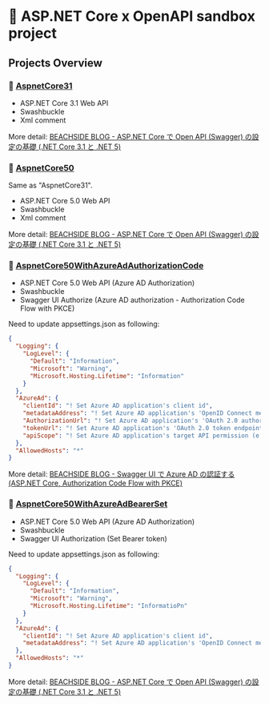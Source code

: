 # 🚀 ASP.NET Core x OpenAPI sandbox project

## Projects Overview

### 🍖 [AspnetCore31](./src/AspnetCore31)

- ASP.NET Core 3.1 Web API
- Swashbuckle
- Xml comment

More detail: [BEACHSIDE BLOG - ASP.NET Core で Open API (Swagger) の設定の基礎 (.NET Core 3.1 と .NET 5)](https://blog.beachside.dev/entry/2021/01/22/123000)

### 🍖 [AspnetCore50](./src/AspnetCore50)

Same as "AspnetCore31".

- ASP.NET Core 5.0 Web API
- Swashbuckle
- Xml comment

More detail: [BEACHSIDE BLOG - ASP.NET Core で Open API (Swagger) の設定の基礎 (.NET Core 3.1 と .NET 5)](https://blog.beachside.dev/entry/2021/01/22/123000)

### 🍖 [AspnetCore50WithAzureAdAuthorizationCode](./src/AspnetCore50WithAzureAdAuthorizationCode)


- ASP.NET Core 5.0 Web API (Azure AD Authorization)
- Swashbuckle
- Swagger UI Authorize (Azure AD authorization - Authorization Code Flow with PKCE)

Need to update appsettings.json as following:

```json
{
  "Logging": {
    "LogLevel": {
      "Default": "Information",
      "Microsoft": "Warning",
      "Microsoft.Hosting.Lifetime": "Information"
    }
  },
  "AzureAd": {
    "clientId": "! Set Azure AD application's client id",
    "metadataAddress": "! Set Azure AD application's 'OpenID Connect metadata document' endpoint",
    "AuthorizationUrl": "! Set Azure AD application's 'OAuth 2.0 authorization endpoint (v2)' endpoint",,
    "tokenUrl": "! Set Azure AD application's 'OAuth 2.0 token endpoint (v2)' endpoint",,
    "apiScope": "! Set Azure AD application's target API permission (e.g. 'api://....')",,
  },
  "AllowedHosts": "*"
}
```

More detail: [BEACHSIDE BLOG - Swagger UI で Azure AD の認証する (ASP.NET Core, Authorization Code Flow with PKCE)](https://blog.beachside.dev/entry/2021/01/25/123000)


### 🍖 [AspnetCore50WithAzureAdBearerSet](./src/AspnetCore50WithAzureAdBearerSet)

- ASP.NET Core 5.0 Web API (Azure AD Authorization)
- Swashbuckle
- Swagger UI Authorization (Set Bearer token)

Need to update appsettings.json as following:

```json
{
  "Logging": {
    "LogLevel": {
      "Default": "Information",
      "Microsoft": "Warning",
      "Microsoft.Hosting.Lifetime": "InformatioPn"
    }
  },
  "AzureAd": {
    "clientId": "! Set Azure AD application's client id",
    "metadataAddress": "! Set Azure AD application's 'OpenID Connect metadata document' endpoint",
  },
  "AllowedHosts": "*"
}
```

More detail: [BEACHSIDE BLOG - ASP.NET Core で Open API (Swagger) の設定の基礎 (.NET Core 3.1 と .NET 5)](https://blog.beachside.dev/entry/2021/01/22/123000)

